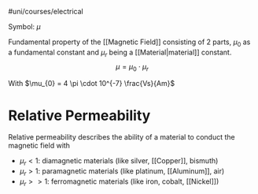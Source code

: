 #uni/courses/electrical 

Symbol: $\mu$

Fundamental property of the [[Magnetic Field]] consisting of 2 parts, $\mu_{0}$ as a fundamental constant and $\mu_{r}$ being a [[Material|material]] constant.
$$
\mu = \mu_{0} \cdot \mu_{r}
$$

With $\mu_{0} = 4 \pi \cdot 10^{-7} \frac{Vs}{Am}$ 

# Relative Permeability

Relative permeability describes the ability of a material to conduct the magnetic field with
- $\mu_{r} < 1$: diamagnetic materials (like silver, [[Copper]], bismuth)
- $\mu_{r} > 1$: paramagnetic materials (like platinum, [[Aluminum]], air)
- $\mu_{r} >> 1$: ferromagnetic materials (like iron, cobalt, [[Nickel]])